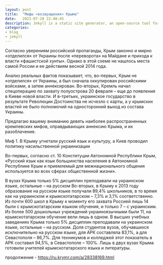 ```yaml
---
layout: post
title:  "Мифы «возвращения» Крыма"
date:   2021-07-28 22:48:45
description: Jekyll is a static site generator, an open-source tool for creating simple yet powerful websites of all shapes and sizes.
categories:
- blog
- jekyll
---
```

Согласно уверениям российской пропаганды, Крым законно и мирно «отделился» от Украины после «переворота» на Майдане и прихода к власти «фашистской хунты». Однако в этой схеме не нашлось места самой России и ее действиям весной 2014 года.

Анализ реальных фактов показывает, что, во-первых, Крым не «отделился» от Украины, а был сначала оккупирован российскими войсками, а затем аннексирован. Во-вторых, Кремль начал спецоперацию по захвату полуострова 20 февраля – еще до появления в Киеве новой власти. И в-третьих, украинское государство в результате Революции Достоинства не исчезло с карты, а у крымских властей не было полномочий на односторонний выход из состава Украины.

Предлагаю вашему вниманию девять наиболее распространенных кремлевских мифов, оправдывающих аннексию Крыма, и их разоблачение.

Миф 1. В Крыму угнетали русский язык и культуру, а Киев проводил политику насильственной украинизации

Во-первых, согласно ст. 10 Конституции Автономной Республики Крым, «Русский язык как язык большинства населения в Автономной Республике Крым и приемлемый для межнационального общения используется во всех сферах общественной жизни».

В вузах Крыма только 5% дисциплин преподавали на украинском языке, остальные – на русском
Во-вторых, в Крыму к 2013 году образование на русском языке получали 89,4% школьников, в то время как на украинском и крымскотатарском – 7,3% и 3,1% соответственно. Из почти 600 школ в Крыму к моменту его захвата Россией лишь 14 были с крымскотатарским языком обучения, и только 7 – с украинским. Из более 500 дошкольных учреждений украиноязычными были 11, на крымскотатарском обучение вели лишь в одном. В высших учебных заведениях Крыма только 5% дисциплин преподавали на украинском языке, остальные – на русском. Доля студентов вузов, обучавшихся исключительно на русском языке, для АРК составляла 83,1%, а для Севастополя – 86,7%. Для техникумов и колледжей этот показатель в АРК составил 94,5%, в Севастополе – 100%. Лишь в двух вузах Крыма готовили учителей крымскотатарского языка и литературы.

продолжение - https://ru.krymr.com/a/28338169.html

